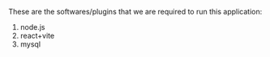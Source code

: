 These are the softwares/plugins that we are required to run this application:

1. node.js
2. react+vite
3. mysql
